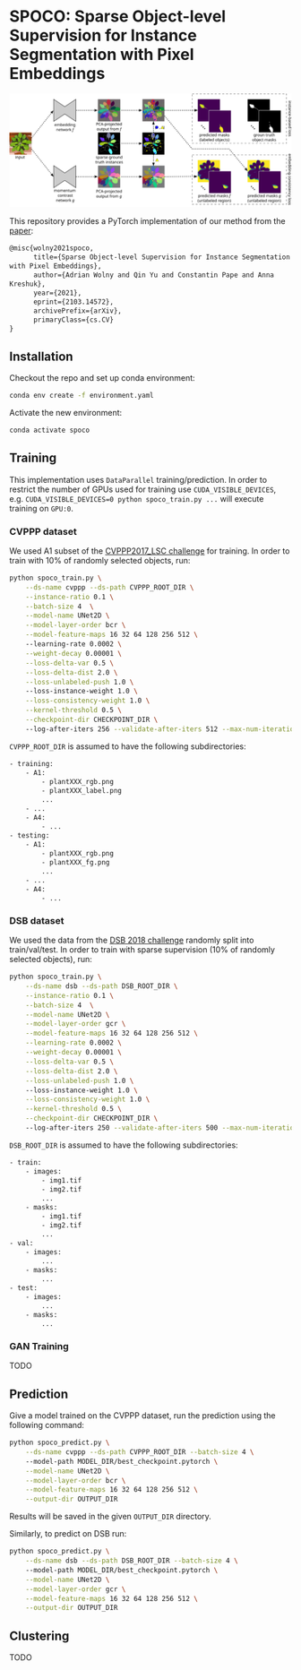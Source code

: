 # SPOCO: Sparse Object-level Supervision for Instance Segmentation with Pixel Embeddings

![alt text](./img/Figure2.svg)

This repository provides a PyTorch implementation of our method from the [paper](https://arxiv.org/abs/2103.14572):

```
@misc{wolny2021spoco,
      title={Sparse Object-level Supervision for Instance Segmentation with Pixel Embeddings}, 
      author={Adrian Wolny and Qin Yu and Constantin Pape and Anna Kreshuk},
      year={2021},
      eprint={2103.14572},
      archivePrefix={arXiv},
      primaryClass={cs.CV}
}
```

## Installation
Checkout the repo and set up conda environment:
```bash
conda env create -f environment.yaml
```

Activate the new environment:
```bash
conda activate spoco
```

## Training
This implementation uses `DataParallel` training/prediction. In order to restrict the number of GPUs used for training
use `CUDA_VISIBLE_DEVICES`, e.g. `CUDA_VISIBLE_DEVICES=0 python spoco_train.py ...` will execute training on `GPU:0`.

### CVPPP dataset 
We used A1 subset of the [CVPPP2017_LSC challenge](https://competitions.codalab.org/competitions/18405) for training. In order to train with 10% of randomly selected objects, run:
```bash
python spoco_train.py \
    --ds-name cvppp --ds-path CVPPP_ROOT_DIR \
    --instance-ratio 0.1 \
    --batch-size 4  \
    --model-name UNet2D \
    --model-layer-order bcr \
    --model-feature-maps 16 32 64 128 256 512 \ 
    --learning-rate 0.0002 \
    --weight-decay 0.00001 \
    --loss-delta-var 0.5 \
    --loss-delta-dist 2.0 \
    --loss-unlabeled-push 1.0 \ 
    --loss-instance-weight 1.0 \
    --loss-consistency-weight 1.0 \
    --kernel-threshold 0.5 \
    --checkpoint-dir CHECKPOINT_DIR \ 
    --log-after-iters 256 --validate-after-iters 512 --max-num-iterations 80000 
```

`CVPPP_ROOT_DIR` is assumed to have the following subdirectories:
```
- training:
    - A1:
        - plantXXX_rgb.png
        - plantXXX_label.png
        ...
    - ...
    - A4:
        - ...
- testing:
    - A1:
        - plantXXX_rgb.png
        - plantXXX_fg.png
        ...
    - ...
    - A4:
        - ...

```

### DSB dataset
We used the data from the [DSB 2018 challenge](https://www.kaggle.com/c/data-science-bowl-2018) randomly split into
train/val/test. In order to train with sparse supervision (10% of randomly selected objects), run:
```bash
python spoco_train.py \
    --ds-name dsb --ds-path DSB_ROOT_DIR \
    --instance-ratio 0.1 \
    --batch-size 4  \
    --model-name UNet2D \
    --model-layer-order gcr \
    --model-feature-maps 16 32 64 128 256 512 \
    --learning-rate 0.0002 \
    --weight-decay 0.00001 \
    --loss-delta-var 0.5 \
    --loss-delta-dist 2.0 \
    --loss-unlabeled-push 1.0 \ 
    --loss-instance-weight 1.0 \
    --loss-consistency-weight 1.0 \
    --kernel-threshold 0.5 \
    --checkpoint-dir CHECKPOINT_DIR \ 
    --log-after-iters 250 --validate-after-iters 500 --max-num-iterations 100000 
```

`DSB_ROOT_DIR` is assumed to have the following subdirectories:
```
- train:
    - images:
        - img1.tif
        - img2.tif
        ...
    - masks:
        - img1.tif
        - img2.tif
        ...
- val:
    - images:
        ...
    - masks:
        ...
- test:
    - images:
        ...
    - masks:
        ...
```

### GAN Training

TODO

## Prediction
Give a model trained on the CVPPP dataset, run the prediction using the following command:
```bash
python spoco_predict.py \
    --ds-name cvppp --ds-path CVPPP_ROOT_DIR --batch-size 4 \ 
    --model-path MODEL_DIR/best_checkpoint.pytorch \
    --model-name UNet2D \
    --model-layer-order bcr \
    --model-feature-maps 16 32 64 128 256 512 \
    --output-dir OUTPUT_DIR
```
Results will be saved in the given `OUTPUT_DIR` directory.

Similarly, to predict on DSB run:
```bash
python spoco_predict.py \
    --ds-name dsb --ds-path DSB_ROOT_DIR --batch-size 4 \ 
    --model-path MODEL_DIR/best_checkpoint.pytorch \
    --model-name UNet2D \
    --model-layer-order gcr \
    --model-feature-maps 16 32 64 128 256 512 \
    --output-dir OUTPUT_DIR
```

## Clustering

TODO